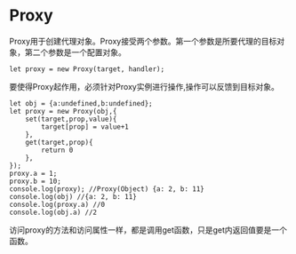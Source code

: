 Proxy
======
Proxy用于创建代理对象。Proxy接受两个参数。第一个参数是所要代理的目标对象，第二个参数是一个配置对象。
```
let proxy = new Proxy(target, handler);
```
要使得Proxy起作用，必须针对Proxy实例进行操作,操作可以反馈到目标对象。
```
let obj = {a:undefined,b:undefined};
let proxy = new Proxy(obj,{
    set(target,prop,value){
        target[prop] = value+1
    },
    get(target,prop){
        return 0
    },
});
proxy.a = 1;
proxy.b = 10;
console.log(proxy); //Proxy(Object) {a: 2, b: 11}
console.log(obj) //{a: 2, b: 11}
console.log(proxy.a) //0
console.log(obj.a) //2
```

访问proxy的方法和访问属性一样，都是调用get函数，只是get内返回值要是一个函数。